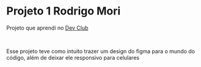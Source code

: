 <h1>Projeto 1 Rodrigo Mori</h1>

<p>Projeto que aprendi no <a href="https://aulas.devclub.com.br/m/home">Dev Club</a></p>
<br>
<p>Esse projeto teve como intuito trazer um design do figma para o mundo do código, além de deixar ele responsivo para celulares</p>
